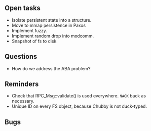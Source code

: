 ## Open tasks
- Isolate persistent state into a structure.
- Move to mmap persistence in Paxos
- Implement fuzzy.
- Implement random drop into modcomm.
- Snapshot of fs to disk

## Questions
- How do we address the ABA problem?

## Reminders
- Check that RPC_Msg::validate() is used everywhere. `NACK` back as necessary.
- Unique ID on every FS object, because Chubby is not duck-typed.

## Bugs

